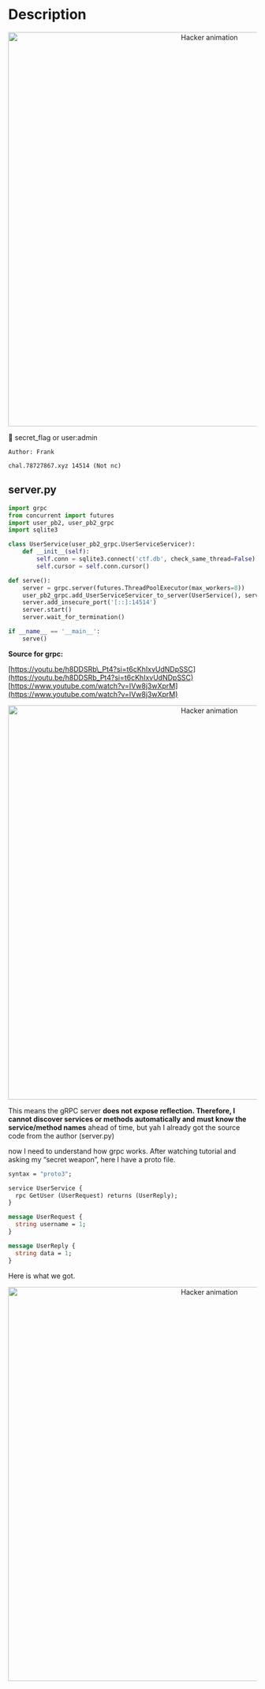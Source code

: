 # Description

<p align="center">
  <img src="E:\CTF\writeup git\No Hack No CTF 2025\Catch The Goose - Writeup\image.jpg" width="800" alt="Hacker animation">
</p>

👀 secret\_flag or user\:admin

`Author: Frank`

`chal.78727867.xyz 14514 (Not nc)`

## server.py

```python
import grpc
from concurrent import futures
import user_pb2, user_pb2_grpc
import sqlite3

class UserService(user_pb2_grpc.UserServiceServicer):
    def __init__(self):
        self.conn = sqlite3.connect('ctf.db', check_same_thread=False)
        self.cursor = self.conn.cursor()

def serve():
    server = grpc.server(futures.ThreadPoolExecutor(max_workers=8))
    user_pb2_grpc.add_UserServiceServicer_to_server(UserService(), server)
    server.add_insecure_port('[::]:14514')
    server.start()
    server.wait_for_termination()

if __name__ == '__main__':
    serve()
```

**Source for grpc:**

[https://youtu.be/h8DDSRb\_Pt4?si=t6cKhIxvUdNDpSSC](https://youtu.be/h8DDSRb_Pt4?si=t6cKhIxvUdNDpSSC)
[https://www.youtube.com/watch?v=IVw8j3wXprM](https://www.youtube.com/watch?v=IVw8j3wXprM)

<p align="center">
  <img src="E:\CTF\writeup git\No Hack No CTF 2025\Catch The Goose - Writeup\imagew.png" width="800" alt="Hacker animation">
</p>

This means the gRPC server **does not expose reflection. Therefore, I** **cannot discover services or methods automatically and** **must know the service/method names** ahead of time, but yah I already got the source code from the author (server.py)

now I need to understand how grpc works. After watching tutorial and asking my “secret weapon”, here I have a proto file.

```proto
syntax = "proto3";

service UserService {
  rpc GetUser (UserRequest) returns (UserReply);
}

message UserRequest {
  string username = 1;
}

message UserReply {
  string data = 1;
}
```

Here is what we got.
<p align="center">
  <img src="E:\CTF\writeup git\No Hack No CTF 2025\Catch The Goose - Writeup\image.png" width="800" alt="Hacker animation">
</p>

